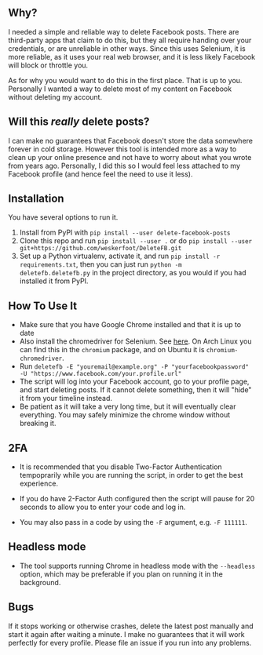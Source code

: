## Why?

I needed a simple and reliable way to delete Facebook posts. There are
third-party apps that claim to do this, but they all require handing over your
credentials, or are unreliable in other ways. Since this uses Selenium, it is
more reliable, as it uses your real web browser, and it is less likely Facebook
will block or throttle you.

As for why you would want to do this in the first place. That is up to you.
Personally I wanted a way to delete most of my content on Facebook without
deleting my account.

## Will this *really* delete posts?
I can make no guarantees that Facebook doesn't store the data somewhere forever
in cold storage. However this tool is intended more as a way to clean up your
online presence and not have to worry about what you wrote from years ago.
Personally, I did this so I would feel less attached to my Facebook profile
(and hence feel the need to use it less).

## Installation
You have several options to run it.
1) Install from PyPI with `pip install --user delete-facebook-posts`
2) Clone this repo and run `pip install --user .` or do `pip install --user
git+https://github.com/weskerfoot/DeleteFB.git`
3) Set up a Python virtualenv, activate it, and run `pip install -r
requirements.txt`, then you can just run `python -m deletefb.deletefb.py` in the project directory, as you would if you had installed it from PyPI.

## How To Use It

* Make sure that you have Google Chrome installed and that it is up to date
* Also install the chromedriver for Selenium. See [here](https://sites.google.com/a/chromium.org/chromedriver/downloads). On Arch Linux you can find this in the `chromium` package, and on Ubuntu it is `chromium-chromedriver`.
* Run `deletefb -E "youremail@example.org" -P "yourfacebookpassword" -U "https://www.facebook.com/your.profile.url"`
* The script will log into your Facebook account, go to your profile page, and
  start deleting posts. If it cannot delete something, then it will "hide" it
  from your timeline instead.
* Be patient as it will take a very long time, but it will eventually clear
  everything. You may safely minimize the chrome window without breaking it.

## 2FA
* It is recommended that you disable Two-Factor Authentication tempoprarily
  while you are running the script, in order to get the best experience.

* If you do have 2-Factor Auth configured then the script will pause for 20
  seconds to allow you to enter your code and log in.

* You may also pass in a code by using the `-F` argument, e.g. `-F 111111`.

## Headless mode
* The tool supports running Chrome in headless mode with the `--headless`
  option, which may be preferable if you plan on running it in the background.

## Bugs

If it stops working or otherwise crashes, delete the latest post manually and
start it again after waiting a minute. I make no guarantees that it will work
perfectly for every profile. Please file an issue if you run into any problems.
